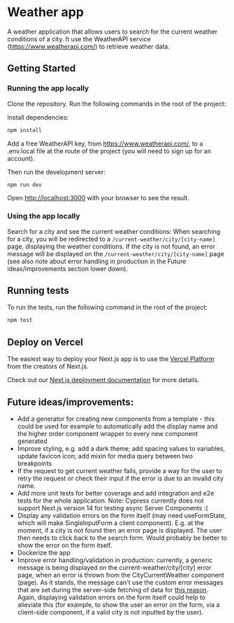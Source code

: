 # Weather app

A weather application that allows users to search for the current weather conditions of a city. It use the WeatherAPI service (https://www.weatherapi.com/) to retrieve weather data.

## Getting Started

### Running the app locally

Clone the repository. Run the following commands in the root of the project:

Install dependencies:

```bash
npm install
```

Add a free WeatherAPI key, from https://www.weatherapi.com/, to a .env.local file at the route of the project (you will need to sign up for an account).

Then run the development server:

```bash
npm run dev
```

Open [http://localhost:3000](http://localhost:3000) with your browser to see the result.

### Using the app locally

Search for a city and see the current weather conditions: When searching for a city, you will be redirected to a `/current-weather/city/[city-name]` page, displaying the weather conditions. If the city is not found, an error message will be displayed on the `/current-weather/city/[city-name]` page (see also note about error handling in production in the Future ideas/improvements section lower down).

## Running tests

To run the tests, run the following command in the root of the project:

```bash
npm test
```

## Deploy on Vercel

The easiest way to deploy your Next.js app is to use the [Vercel Platform](https://vercel.com/new?utm_medium=default-template&filter=next.js&utm_source=create-next-app&utm_campaign=create-next-app-readme) from the creators of Next.js.

Check out our [Next.js deployment documentation](https://nextjs.org/docs/deployment) for more details.

## Future ideas/improvements:

- Add a generator for creating new components from a template - this could be used for example to automatically add the display name and the higher order component wrapper to every new component generated
- Improve styling, e.g. add a dark theme; add spacing values to variables, update favicon icon; add mixin for media query between two breakpoints
- If the request to get current weather fails, provide a way for the user to retry the request or check their input if the error is due to an invalid city name.
- Add more unit tests for better coverage and add integration and e2e tests for the whole application. Note: Cypress currently does not support Next.js version 14 for testing async Server Components :(
- Display any validation errors on the form itself (may need useFormState, which will make SingleInputForm a client component). E.g. at the moment, if a city is not found then an error page is displayed. The user then needs to click back to the search form. Would probably be better to show the error on the form itself.
- Dockerize the app
- Improve error handling/validation in production: currently, a generic message is being displayed on the current-weather/city/[city] error page, when an error is thrown from the CityCurrentWeather component (page). As it stands, the message can't use the custom error messages that are set during the server-side fetching of data for [this reason](https://nextjs.org/docs/app/building-your-application/routing/error-handling#securing-sensitive-error-information). Again, displaying validation errors on the form itself could help to alieviate this (for example, to show the user an error on the form, via a client-side component, if a valid city is not inputted by the user).
